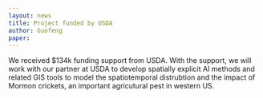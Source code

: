 ```yaml
---
layout: news
title: Project funded by USDA
author: Guofeng
paper: 
---
```


We received $134k funding support from USDA. With the support, we will work with our partner at USDA to develop spatially explicit AI methods and related GIS tools to model the spatiotemporal distrubtion and the impact of Mormon crickets, an important agricutural pest in western US.



